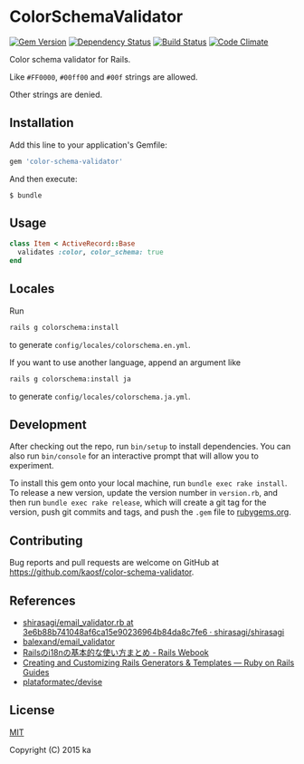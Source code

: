 # ColorSchemaValidator

[![Gem Version](https://badge.fury.io/rb/color-schema-validator.svg)](http://badge.fury.io/rb/color-schema-validator)
[![Dependency Status](https://gemnasium.com/kaosf/color-schema-validator.svg)](https://gemnasium.com/kaosf/color-schema-validator)
[![Build Status](https://travis-ci.org/kaosf/color-schema-validator.svg)](https://travis-ci.org/kaosf/color-schema-validator)
[![Code Climate](https://codeclimate.com/github/kaosf/color-schema-validator/badges/gpa.svg)](https://codeclimate.com/github/kaosf/color-schema-validator)

Color schema validator for Rails.

Like `#FF0000`, `#00ff00` and `#00f` strings are allowed.

Other strings are denied.

## Installation

Add this line to your application's Gemfile:

```ruby
gem 'color-schema-validator'
```

And then execute:

    $ bundle

## Usage

```ruby
class Item < ActiveRecord::Base
  validates :color, color_schema: true
end
```

## Locales

Run

```sh
rails g colorschema:install
```

to generate `config/locales/colorschema.en.yml`.

If you want to use another language, append an argument like

```sh
rails g colorschema:install ja
```

to generate `config/locales/colorschema.ja.yml`.

## Development

After checking out the repo, run `bin/setup` to install dependencies. You can also run `bin/console` for an interactive prompt that will allow you to experiment.

To install this gem onto your local machine, run `bundle exec rake install`. To release a new version, update the version number in `version.rb`, and then run `bundle exec rake release`, which will create a git tag for the version, push git commits and tags, and push the `.gem` file to [rubygems.org](https://rubygems.org).

## Contributing

Bug reports and pull requests are welcome on GitHub at https://github.com/kaosf/color-schema-validator.

## References

* [shirasagi/email_validator.rb at 3e6b88b741048af6ca15e90236964b84da8c7fe6 · shirasagi/shirasagi](https://github.com/shirasagi/shirasagi/blob/3e6b88b741048af6ca15e90236964b84da8c7fe6/app/validators/email_validator.rb)
* [balexand/email_validator](https://github.com/balexand/email_validator)
* [Railsのi18nの基本的な使い方まとめ - Rails Webook](http://ruby-rails.hatenadiary.com/entry/20150226/1424937175)
* [Creating and Customizing Rails Generators & Templates — Ruby on Rails Guides](http://guides.rubyonrails.org/generators.html)
* [plataformatec/devise](https://github.com/plataformatec/devise)

## License

[MIT](http://opensource.org/licenses/MIT)

Copyright (C) 2015 ka
